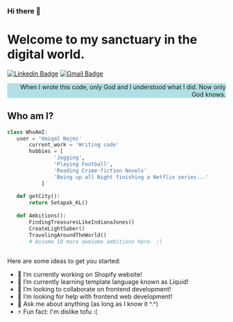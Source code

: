 ### Hi there 👋

<h1>Welcome to my sanctuary in the digital world.</h1>

[![Linkedin Badge](https://img.shields.io/badge/-haiqalnajmi-blue?style=flat-square&logo=Linkedin&logoColor=white&link=https://www.linkedin.com/in/haiqalnajmi)](https://www.linkedin.com/in/haiqalnajmi) [![Gmail Badge](https://img.shields.io/badge/-haiqal@rpg.ventures-c14438?style=flat-square&logo=Gmail&logoColor=white&link=mailto:haiqal@rpg.ventures)](mailto:haiqal@rpg.ventures)

<div style="text-align: right; background: powderblue">When I wrote this code, only God and I understood what I did. Now only God knows.</div>
<!--
**rpghaiqal/rpghaiqal** is a ✨ _special_ ✨ repository because its `README.md` (this file) appears on your GitHub profile.
-->

## Who am I?
 ```python
 class WhoAmI:
 	user = 'Haiqal Najmi'
		current_work = 'Writing code'
		hobbies = [
				'Jogging',
				'Playing Football',
				'Reading Crime-fiction Novels'
				'Being up all Night finishing a Netflix series...'
			]
	
	def getCity():
		return Setapak_KL()
	
	def Ambitions():
		FindingTreasuresLikeIndianaJones()
		CreateLightSaber()
		TravelingAroundTheWorld()
		# Assume 10 more awesome ambitions here  ;)
	
 ```

Here are some ideas to get you started:

- 🔭 I’m currently working on Shopify website!
- 🌱 I’m currently learning template language known as Liquid!
- 👯 I’m looking to collaborate on frontend development!
- 🤔 I’m looking for help with frontend web development!
- 💬 Ask me about anything (as long as I know it ^.^)
- ⚡ Fun fact: I'm dislike tofu :(
